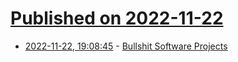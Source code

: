 # [Published on 2022-11-22](index.md)

* [2022-11-22, 19:08:45](https://news.ycombinator.com/item?id=33709783) - [Bullshit Software Projects](https://earthly.dev/blog/bullshit-software-projects/)
